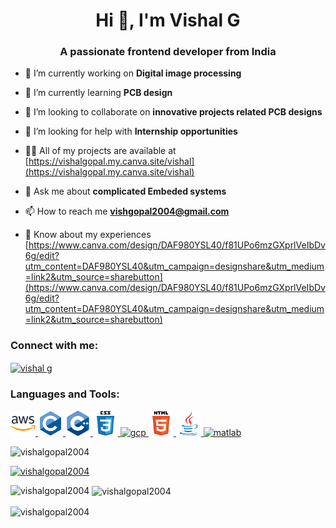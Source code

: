 <h1 align="center">Hi 👋, I'm Vishal G</h1>
<h3 align="center">A passionate frontend developer from India</h3>



- 🔭 I’m currently working on **Digital image processing**

- 🌱 I’m currently learning **PCB design**

- 👯 I’m looking to collaborate on **innovative projects related PCB designs**

- 🤝 I’m looking for help with **Internship opportunities**

- 👨‍💻 All of my projects are available at [https://vishalgopal.my.canva.site/vishal](https://vishalgopal.my.canva.site/vishal)

- 💬 Ask me about **complicated Embeded systems**

- 📫 How to reach me **vishgopal2004@gmail.com**

- 📄 Know about my experiences [https://www.canva.com/design/DAF980YSL40/f81UPo6mzGXprlVeIbDv6g/edit?utm_content=DAF980YSL40&utm_campaign=designshare&utm_medium=link2&utm_source=sharebutton](https://www.canva.com/design/DAF980YSL40/f81UPo6mzGXprlVeIbDv6g/edit?utm_content=DAF980YSL40&utm_campaign=designshare&utm_medium=link2&utm_source=sharebutton)

<h3 align="left">Connect with me:</h3>
<p align="left">
<a href="https://linkedin.com/in/vishal g" target="blank"><img align="center" src="https://raw.githubusercontent.com/rahuldkjain/github-profile-readme-generator/master/src/images/icons/Social/linked-in-alt.svg" alt="vishal g" height="30" width="40" /></a>
</p>

<h3 align="left">Languages and Tools:</h3>
<p align="left"> <a href="https://aws.amazon.com" target="_blank" rel="noreferrer"> <img src="https://raw.githubusercontent.com/devicons/devicon/master/icons/amazonwebservices/amazonwebservices-original-wordmark.svg" alt="aws" width="40" height="40"/> </a> <a href="https://www.cprogramming.com/" target="_blank" rel="noreferrer"> <img src="https://raw.githubusercontent.com/devicons/devicon/master/icons/c/c-original.svg" alt="c" width="40" height="40"/> </a> <a href="https://www.w3schools.com/cpp/" target="_blank" rel="noreferrer"> <img src="https://raw.githubusercontent.com/devicons/devicon/master/icons/cplusplus/cplusplus-original.svg" alt="cplusplus" width="40" height="40"/> </a> <a href="https://www.w3schools.com/css/" target="_blank" rel="noreferrer"> <img src="https://raw.githubusercontent.com/devicons/devicon/master/icons/css3/css3-original-wordmark.svg" alt="css3" width="40" height="40"/> </a> <a href="https://cloud.google.com" target="_blank" rel="noreferrer"> <img src="https://www.vectorlogo.zone/logos/google_cloud/google_cloud-icon.svg" alt="gcp" width="40" height="40"/> </a> <a href="https://www.w3.org/html/" target="_blank" rel="noreferrer"> <img src="https://raw.githubusercontent.com/devicons/devicon/master/icons/html5/html5-original-wordmark.svg" alt="html5" width="40" height="40"/> </a> <a href="https://www.java.com" target="_blank" rel="noreferrer"> <img src="https://raw.githubusercontent.com/devicons/devicon/master/icons/java/java-original.svg" alt="java" width="40" height="40"/> </a> <a href="https://www.mathworks.com/" target="_blank" rel="noreferrer"> <img src="https://upload.wikimedia.org/wikipedia/commons/2/21/Matlab_Logo.png" alt="matlab" width="40" height="40"/> </a> </p>

<p align="left"> <img src="https://komarev.com/ghpvc/?username=vishalgopal2004&label=Profile%20views&color=0e75b6&style=flat" alt="vishalgopal2004" /> </p>

<p align="left"> <a href="https://github.com/ryo-ma/github-profile-trophy"><img src="https://github-profile-trophy.vercel.app/?username=vishalgopal2004" alt="vishalgopal2004" /></a> </p>

<p><img align="left" src="https://github-readme-stats.vercel.app/api/top-langs?username=vishalgopal2004&show_icons=true&locale=en&layout=compact" alt="vishalgopal2004" /></p>

<p>&nbsp;<img align="center" src="https://github-readme-stats.vercel.app/api?username=vishalgopal2004&show_icons=true&locale=en" alt="vishalgopal2004" /></p>

<p><img align="center" src="https://github-readme-streak-stats.herokuapp.com/?user=vishalgopal2004&" alt="vishalgopal2004" /></p>
